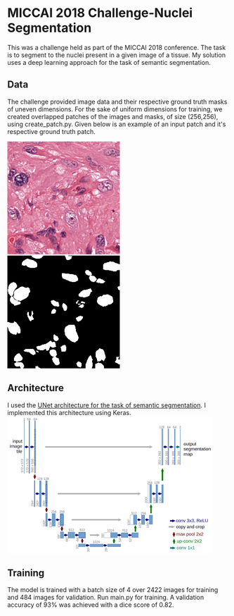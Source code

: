 # MICCAI 2018 Challenge-Nuclei Segmentation
This was a challenge held as part of the MICCAI 2018 conference. The task is to segment to the nuclei present in a given image of a tissue.
My solution uses a deep learning approach for the task of semantic segmentation.

## Data
The challenge provided image data and their respective ground truth masks of uneven dimensions. For the sake of uniform dimensions for training, we created overlapped patches of the images and masks, of size (256,256), using create_patch.py. Given below is an example of an input patch and it's respective ground truth patch.

![Input Image](/images/image.png)                  ![Ground Truth mask](/images/mask.png)

## Architecture
I used the [UNet architecture for the task of semantic segmentation](https://arxiv.org/pdf/1505.04597.pdf). I implemented this architecture using Keras.
![Architecture](/images/unet.png)
## Training
The model is trained with a batch size of 4 over 2422 images for training and 484 images for validation. Run main.py for training. A validation accuracy of 93% was achieved with a dice score of 0.82.


